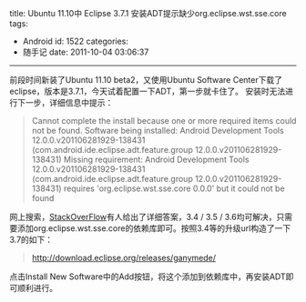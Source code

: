 title: Ubuntu 11.10中 Eclipse 3.7.1 安装ADT提示缺少org.eclipse.wst.sse.core
tags:
  - Android
id: 1522
categories:
  - 随手记
date: 2011-10-04 03:06:37
---

前段时间新装了Ubuntu 11.10 beta2，又使用Ubuntu Software Center下载了eclipse，版本是3.7.1，今天试着配置一下ADT，第一步就卡住了。 安装时无法进行下一步，详细信息中提示：

> Cannot complete the install because one or more required items could not be found. Software being installed: Android Development Tools 12.0.0.v201106281929-138431 (com.android.ide.eclipse.adt.feature.group 12.0.0.v201106281929-138431) Missing requirement: Android Development Tools 12.0.0.v201106281929-138431 (com.android.ide.eclipse.adt.feature.group 12.0.0.v201106281929-138431) requires 'org.eclipse.wst.sse.core 0.0.0' but it could not be found

网上搜索，[StackOverFlow](http://stackoverflow.com/questions/4249695/org-eclipse-wst-sse-core-0-0-0-but-it-could-not-be-found "org.eclipse.wst.sse.core 0.0.0")有人给出了详细答案，3.4 / 3.5 / 3.6均可解决，只需要添加org.eclipse.wst.sse.core的依赖库即可。按照3.4等的升级url构造了一下3.7的如下：

> http://download.eclipse.org/releases/ganymede/

点击Install New Software中的Add按钮，将这个添加到依赖库中，再安装ADT即可顺利进行。